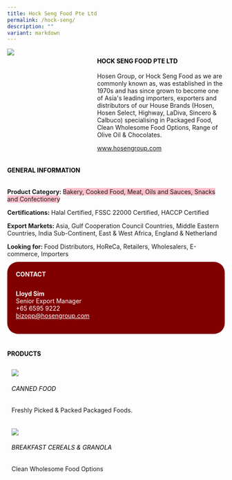 ```yaml
---
title: Hock Seng Food Pte Ltd
permalink: /hock-seng/
description: ""
variant: markdown
---
```

<div class="flex-paragraph">
	<div style="display: flex; flex-wrap: wrap;" class="flex-container">
		<div style="flex: 1 1 40%; display: block;" class="card sgds">
			<img src="https://drive.google.com/u/0/uc?id=1p_-Ho-ni4CtkHIOoahj5FGM8RTmFqssW&amp;export=download">
		</div>
		<div style="flex: 1 1 58%; display: block; margin-left: 3px" class="card-sgds">
			<h4 style="text-transform: uppercase; color: black;"><b>Hock Seng Food Pte Ltd</b></h4>
			<p>Hosen Group, or Hock Seng Food as we are commonly known as, was established in the 1970s and has since grown to become one of Asia's leading importers, exporters and distributors of our House Brands (Hosen, Hosen Select, Highway, LaDiva, Sincero &amp; Calbuco) specialising in Packaged Food, Clean Wholesome Food Options, Range of Olive Oil &amp; Chocolates.</p>
			<p><a target="_blank" href="https://www.hosengroup.com">www.hosengroup.com</a></p>
		</div>
	</div>
</div>

<h4 style="text-transform: uppercase; color: black;">
	<b>General Information</b>
</h4>
<div style="display: flex; flex-wrap: wrap;" class="flex-container">
	<div style="flex: 1 1 65%; display: block; align-self: stretch" class="card sgds">
		<div class="flex-paragraph">
			<p>
				<b>Product Category: </b>
				<span style="background-color: pink; border-radius: 10px;">Bakery, Cooked Food, Meat, Oils and Sauces, Snacks and Confectionery</span>
			</p>
			<p>
				<b>Certifications: </b>Halal Certified, FSSC 22000 Certified, HACCP Certified
			</p>
			<p>
				<b>Export Markets: </b>Asia, Gulf Cooperation Council Countries, Middle Eastern Countries, India Sub-Continent, East &amp; West Africa, England &amp; Netherland
			</p>
			<p style="margin-bottom: 10px;">
				<b>Looking for: </b>Food Distributors, HoReCa, Retailers, Wholesalers, E-commerce, Importers
			</p>
		</div>
	</div>
	<div style="flex: 1 1 35%; padding: 10px; display: block; background-color: maroon; border-radius: 25px; align-self: center;" class="card sgds">
		<h4 style="color: white; margin-top: 10px; margin-left: 10px;">CONTACT</h4>
		<div class="flex-paragraph">
			<p style="padding: 10px; color: white;">
				<b>Lloyd Sim</b>
				<br>Senior Export Manager<br>+65 6595 9222<br>
				<a style="color: white;" href="mailto:bizopp@hosengroup.com">bizopp@hosengroup.com</a>
			</p>
		</div>
	</div>
</div>
<br>
<h4 style="text-transform: uppercase; color: black;">
	<b>Products</b>
</h4>
<div style="display: flex; flex-wrap: wrap;">
	<div style="flex: 1 1 47%; margin: 10px; display: block;" class="card sgds">
		<div style="display: block;" class="flex-image">
			<img src="https://drive.google.com/u/0/uc?id=1rJey04ogdWRmKBp1Bun-FSpRaCygMsHI&amp;export=download">
		</div>
		<div class="flex-paragraph">
			<h6 style="text-transform: uppercase; color: black;">Canned Food</h6>
			<p>Freshly Picked &amp; Packed Packaged Foods.</p>
		</div>
	</div>
	<div style="flex: 1 1 47%; margin: 10px; display: block;" class="card sgds">
		<div style="display: block;" class="flex-image">
			<img src="https://drive.google.com/u/0/uc?id=1CaUfgiVRaUj_TjoC5qQ1VoI6iEaOJEAQ&amp;export=download">
		</div>
		<div class="flex-paragraph">
			<h6 style="text-transform: uppercase; color: black;">Breakfast Cereals &amp; Granola</h6>
			<p>Clean Wholesome Food Options</p>
		</div>
	</div>
</div>